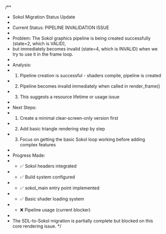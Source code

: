 /**
 * Sokol Migration Status Update
 * 
 * Current Status: PIPELINE INVALIDATION ISSUE
 * 
 * Problem: The Sokol graphics pipeline is being created successfully (state=2, which is VALID),
 * but immediately becomes invalid (state=4, which is INVALID) when we try to use it in the frame loop.
 * 
 * Analysis:
 * 1. Pipeline creation is successful - shaders compile, pipeline is created
 * 2. Pipeline becomes invalid immediately when called in render_frame()
 * 3. This suggests a resource lifetime or usage issue
 * 
 * Next Steps:
 * 1. Create a minimal clear-screen-only version first
 * 2. Add basic triangle rendering step by step
 * 3. Focus on getting the basic Sokol loop working before adding complex features
 * 
 * Progress Made:
 * - ✅ Sokol headers integrated
 * - ✅ Build system configured  
 * - ✅ sokol_main entry point implemented
 * - ✅ Basic shader loading system
 * - ❌ Pipeline usage (current blocker)
 * 
 * The SDL-to-Sokol migration is partially complete but blocked on this core rendering issue.
 */
